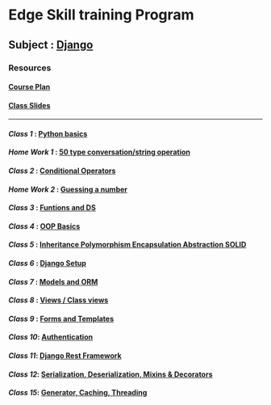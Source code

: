 # Edge Skill training Program
## Subject : [Django](https://www.djangoproject.com/)

### Resources
#### [**Course Plan**](https://github.com/MM-Mamunn/Edge-SkillTraining-Django/blob/main/Course%20plan.pdf)

#### [**Class Slides**](https://github.com/MM-Mamunn/Edge-SkillTraining-Django/tree/main/Class%20Slides)
---

#### ***Class 1*** : [Python basics](https://github.com/MM-Mamunn/Edge-SkillTraining-Django/tree/main/Class%20Task/C1_Pythone_Basics)
#### ***Home Work 1*** : [50 type conversation/string operation](https://github.com/MM-Mamunn/Edge-SkillTraining-Django/blob/main/Home%20Task/HomeTask1.py)

#### ***Class 2*** : [Conditional Operators](https://github.com/MM-Mamunn/Edge-SkillTraining-Django/tree/main/Class%20Task/C2_ConditionalOperator)
#### ***Home Work 2*** : [Guessing a number](https://github.com/MM-Mamunn/Edge-SkillTraining-Django/blob/main/Home%20Task/HomeTask2.py)

#### ***Class 3*** : [Funtions and DS](https://github.com/MM-Mamunn/Edge-SkillTraining-Django/tree/main/Class%20Task/C3_Functions)

#### ***Class 4*** : [OOP Basics](https://github.com/MM-Mamunn/Edge-SkillTraining-Django/tree/main/Class%20Task/C4_OOP)

#### ***Class 5*** : [Inheritance Polymorphism Encapsulation Abstraction SOLID](https://github.com/MM-Mamunn/Edge-SkillTraining-Django/tree/main/Class%20Task/C5_OOP_Properties%26Principle)
#### ***Class 6*** : [Django Setup](https://github.com/MM-Mamunn/Edge-SkillTraining-Django/tree/main/Class%20Task/C6_Django_setup_Linux)
#### ***Class 7*** : [Models and ORM](https://github.com/MM-Mamunn/Edge-SkillTraining-Django/tree/main/Class%20Task/C7_Models%26ORM)
#### ***Class 8*** : [Views / Class views](https://github.com/MM-Mamunn/Edge-SkillTraining-Django/tree/main/Class%20Task/C8_FVBS_CVBS)
#### ***Class 9*** : [Forms and Templates](https://github.com/MM-Mamunn/Edge-SkillTraining-Django/tree/main/Class%20Task/C9_Templates%26Forms)
#### ***Class 10***: [Authentication](https://github.com/MM-Mamunn/Edge-SkillTraining-Django/tree/main/Class%20Task/C10_Authentication)
#### ***Class 11***: [Django Rest Framework](https://github.com/MM-Mamunn/Edge-SkillTraining-Django/tree/main/Class%20Task/C11_restFrameWork)
#### ***Class 12***: [Serialization, Deserialization, Mixins & Decorators](https://github.com/MM-Mamunn/Edge-SkillTraining-Django/tree/main/Class%20Task/C12_Serialization_Deserialization_Mixins_Decorators)
#### ***Class 15***: [Generator, Caching, Threading](https://github.com/MM-Mamunn/Edge-SkillTraining-Django/tree/main/Class%20Task/C15_Generator%2Ccaching%2Cthreading%20etc)
